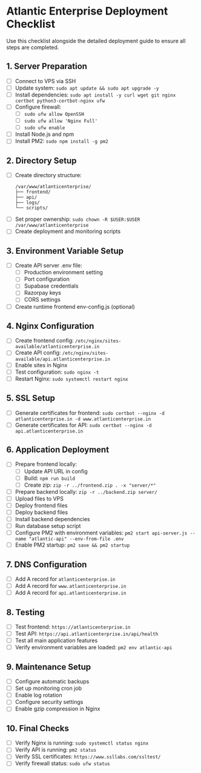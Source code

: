 # Atlantic Enterprise Deployment Checklist

Use this checklist alongside the detailed deployment guide to ensure all steps are completed.

## 1. Server Preparation

- [ ] Connect to VPS via SSH
- [ ] Update system: `sudo apt update && sudo apt upgrade -y`
- [ ] Install dependencies: `sudo apt install -y curl wget git nginx certbot python3-certbot-nginx ufw`
- [ ] Configure firewall: 
  - [ ] `sudo ufw allow OpenSSH`
  - [ ] `sudo ufw allow 'Nginx Full'`
  - [ ] `sudo ufw enable`
- [ ] Install Node.js and npm
- [ ] Install PM2: `sudo npm install -g pm2`

## 2. Directory Setup

- [ ] Create directory structure:
  ```
  /var/www/atlanticenterprise/
  ├── frontend/
  ├── api/
  ├── logs/
  └── scripts/
  ```
- [ ] Set proper ownership: `sudo chown -R $USER:$USER /var/www/atlanticenterprise`
- [ ] Create deployment and monitoring scripts

## 3. Environment Variable Setup

- [ ] Create API server .env file:
  - [ ] Production environment setting
  - [ ] Port configuration
  - [ ] Supabase credentials
  - [ ] Razorpay keys
  - [ ] CORS settings
- [ ] Create runtime frontend env-config.js (optional)

## 4. Nginx Configuration

- [ ] Create frontend config: `/etc/nginx/sites-available/atlanticenterprise.in`
- [ ] Create API config: `/etc/nginx/sites-available/api.atlanticenterprise.in`
- [ ] Enable sites in Nginx
- [ ] Test configuration: `sudo nginx -t`
- [ ] Restart Nginx: `sudo systemctl restart nginx`

## 5. SSL Setup

- [ ] Generate certificates for frontend: `sudo certbot --nginx -d atlanticenterprise.in -d www.atlanticenterprise.in`
- [ ] Generate certificates for API: `sudo certbot --nginx -d api.atlanticenterprise.in`

## 6. Application Deployment

- [ ] Prepare frontend locally:
  - [ ] Update API URL in config
  - [ ] Build: `npm run build`
  - [ ] Create zip: `zip -r ../frontend.zip . -x "server/*"`
- [ ] Prepare backend locally: `zip -r ../backend.zip server/`
- [ ] Upload files to VPS
- [ ] Deploy frontend files
- [ ] Deploy backend files
- [ ] Install backend dependencies
- [ ] Run database setup script
- [ ] Configure PM2 with environment variables: `pm2 start api-server.js --name "atlantic-api" --env-from-file .env`
- [ ] Enable PM2 startup: `pm2 save && pm2 startup`

## 7. DNS Configuration

- [ ] Add A record for `atlanticenterprise.in`
- [ ] Add A record for `www.atlanticenterprise.in`
- [ ] Add A record for `api.atlanticenterprise.in`

## 8. Testing

- [ ] Test frontend: `https://atlanticenterprise.in`
- [ ] Test API: `https://api.atlanticenterprise.in/api/health`
- [ ] Test all main application features
- [ ] Verify environment variables are loaded: `pm2 env atlantic-api`

## 9. Maintenance Setup

- [ ] Configure automatic backups
- [ ] Set up monitoring cron job
- [ ] Enable log rotation
- [ ] Configure security settings
- [ ] Enable gzip compression in Nginx

## 10. Final Checks

- [ ] Verify Nginx is running: `sudo systemctl status nginx`
- [ ] Verify API is running: `pm2 status`
- [ ] Verify SSL certificates: `https://www.ssllabs.com/ssltest/`
- [ ] Verify firewall status: `sudo ufw status` 